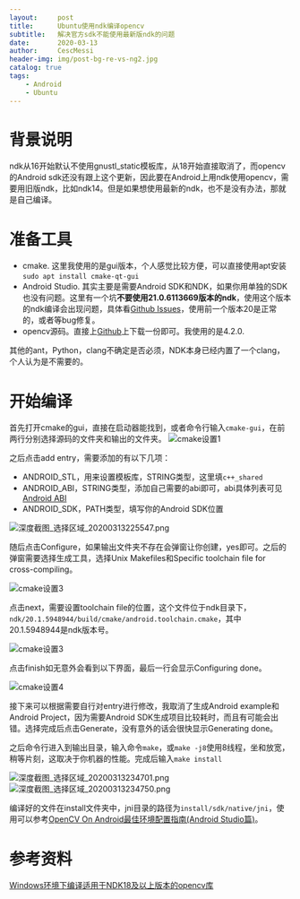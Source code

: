 ```yaml
---
layout:     post
title:      Ubuntu使用ndk编译opencv
subtitle:   解决官方sdk不能使用最新版ndk的问题
date:       2020-03-13
author:     CescMessi
header-img: img/post-bg-re-vs-ng2.jpg
catalog: true
tags:
    - Android
    - Ubuntu
---
```


# 背景说明
ndk从16开始默认不使用gnustl_static模板库，从18开始直接取消了，而opencv的Android sdk还没有跟上这个更新，因此要在Android上用ndk使用opencv，需要用旧版ndk，比如ndk14。但是如果想使用最新的ndk，也不是没有办法，那就是自己编译。

# 准备工具
- cmake. 这里我使用的是gui版本，个人感觉比较方便，可以直接使用apt安装`sudo apt install cmake-qt-gui`
- Android Studio. 其实主要是需要Android SDK和NDK，如果你用单独的SDK也没有问题。这里有一个坑**不要使用21.0.6113669版本的ndk**，使用这个版本的ndk编译会出现问题，具体看[Github Issues](https://github.com/android/ndk/issues/1179)，使用前一个版本20是正常的，或者等bug修复。
- opencv源码。直接上[Github](https://github.com/opencv/opencv)上下载一份即可。我使用的是4.2.0.

其他的ant，Python，clang不确定是否必须，NDK本身已经内置了一个clang，个人认为是不需要的。

# 开始编译
首先打开cmake的gui，直接在启动器能找到，或者命令行输入`cmake-gui`，在前两行分别选择源码的文件夹和输出的文件夹。
![cmake设置1](https://i.loli.net/2020/03/13/vFRGHtbnIlVL8sM.png)

之后点击add entry，需要添加的有以下几项：
- ANDROID_STL，用来设置模板库，STRING类型，这里填`c++_shared`
- ANDROID_ABI，STRING类型，添加自己需要的abi即可，abi具体列表可见[Android ABI](https://developer.android.com/ndk/guides/abis)
- ANDROID_SDK，PATH类型，填写你的Android SDK位置


![深度截图_选择区域_20200313225547.png](https://i.loli.net/2020/03/13/XxEoRvmQSh8FNlz.png)

随后点击Configure，如果输出文件夹不存在会弹窗让你创建，yes即可。之后的弹窗需要选择生成工具，选择Unix Makefiles和Specific toolchain file for cross-compiling。

![cmake设置3](https://i.loli.net/2020/03/13/ueNsrLyXVD3Aivd.png)

点击next，需要设置toolchain file的位置，这个文件位于ndk目录下，`ndk/20.1.5948944/build/cmake/android.toolchain.cmake`，其中20.1.5948944是ndk版本号。

![cmake设置3](https://i.loli.net/2020/03/13/FtxI6gTqGCzXPJ9.png)

点击finish如无意外会看到以下界面，最后一行会显示Configuring done。

![cmake设置4](https://i.loli.net/2020/03/13/xcy3d81Y9irlBOQ.png)

接下来可以根据需要自行对entry进行修改，我取消了生成Android example和Android Project，因为需要Android SDK生成项目比较耗时，而且有可能会出错。选择完成后点击Generate，没有意外的话会很快显示Generating done。

之后命令行进入到输出目录，输入命令`make`，或`make -j8`使用8线程，坐和放宽，稍等片刻，这取决于你机器的性能。完成后输入`make install`

![深度截图_选择区域_20200313234701.png](https://i.loli.net/2020/03/13/HmNaC7i1qzKDcEJ.png)
![深度截图_选择区域_20200313234750.png](https://i.loli.net/2020/03/13/SThfKkb5VBCUuMg.png)

编译好的文件在install文件夹中，jni目录的路径为`install/sdk/native/jni`，使用可以参考[OpenCV On Android最佳环境配置指南(Android Studio篇)](https://www.jianshu.com/p/6e16c0429044)。

# 参考资料
[Windows环境下编译适用于NDK18及以上版本的opencv库](https://www.qingtingip.com/h_235673.html)